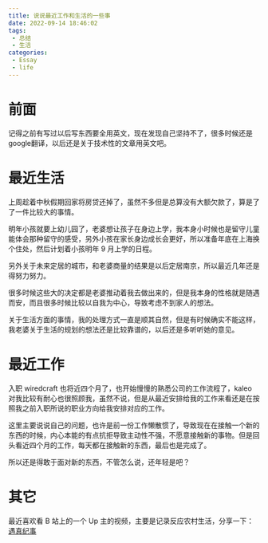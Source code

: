 ```yaml
---
title: 说说最近工作和生活的一些事
date: 2022-09-14 18:46:02
tags:
 - 总结
 - 生活
categories:
 - Essay
 - life
---
```


# 前面

记得之前有写过以后写东西要全用英文，现在发现自己坚持不了，很多时候还是google翻译，以后还是关于技术性的文章用英文吧。

<!--more-->

# 最近生活

上周趁着中秋假期回家将房贷还掉了，虽然不多但是总算没有大额欠款了，算是了了一件比较大的事情。

明年小孩就要上幼儿园了，老婆想让孩子在身边上学，我本身小时候也是留守儿童能体会那种留守的感受，另外小孩在家长身边成长会更好，所以准备年底在上海换个住处，然后计划着小孩明年 9 月上学的日程。

另外关于未来定居的城市，和老婆商量的结果是以后定居南京，所以最近几年还是得努力努力。

很多时候这些大的决定都是老婆推动着我去做出来的，但是我本身的性格就是随遇而安，而且很多时候比较以自我为中心，导致考虑不到家人的想法。

关于生活方面的事情，我的处理方式一直是顺其自然，但是有时候确实不能这样，我老婆关于生活的规划的想法还是比较靠谱的，以后还是多听听她的意见。

# 最近工作

入职 wiredcraft 也将近四个月了，也开始慢慢的熟悉公司的工作流程了，kaleo 对我比较有耐心也很照顾我，虽然不说，但是从最近安排给我的工作来看还是在按照我之前入职所说的职业方向给我安排对应的工作。

这里主要说说自己的问题，也许是前一份工作懒散惯了，导致现在在接触一个新的东西的时候，内心本能的有点抗拒导致主动性不强，不愿意接触新的事物。但是回头看近四个月的工作，每天都在接触新的东西，最后也是完成了。

所以还是得敢于面对新的东西，不管怎么说，还年轻是吧？

# 其它

最近喜欢看 B 站上的一个 Up 主的视频，主要是记录反应农村生活，分享一下：[遇真纪事](https://space.bilibili.com/14342271)
